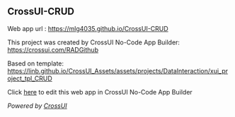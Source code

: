 ## CrossUI-CRUD
Web app url : https://mlg4035.github.io/CrossUI-CRUD

This project was created by CrossUI No-Code App Builder: https://crossui.com/RADGithub

Based on template: https://linb.github.io/CrossUI_Assets/assets/projects/DataInteraction/xui_project_tpl_CRUD

Click [here](https://crossui.com/RADGithub/#!from=github&owner=mlg4035&repo=CrossUI-CRUD) to edit this web app in CrossUI No-Code App Builder

<i>Powered by [CrossUI](https://crossui.com)</i>
